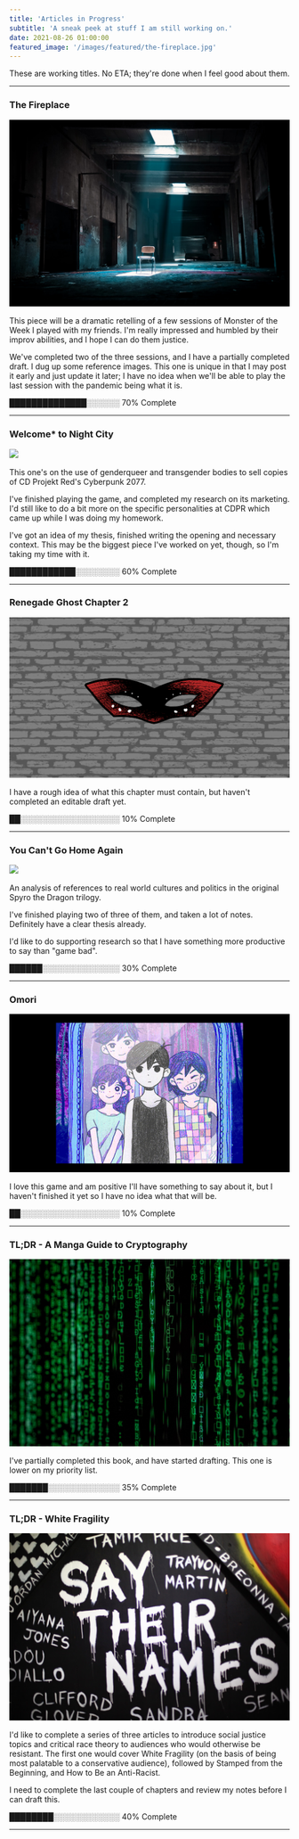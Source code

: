 ```yaml
---
title: 'Articles in Progress'
subtitle: 'A sneak peek at stuff I am still working on.'
date: 2021-08-26 01:00:00
featured_image: '/images/featured/the-fireplace.jpg'
---
```


These are working titles. No ETA; they're done when I feel good about them.

---

### The Fireplace

![](/images/featured/the-fireplace.jpg)

This piece will be a dramatic retelling of a few sessions of Monster of the Week I played with my friends. I'm really impressed and humbled by their improv abilities, and I hope I can do them justice.

We've completed two of the three sessions, and I have a partially completed draft. I dug up some reference images. This one is unique in that I may post it early and just update it later; I have no idea when we'll be able to play the last session with the pandemic being what it is.

██████████████░░░░░░ 70% Complete

---

### Welcome* to Night City

![](/images/featured/cyberpunk-press.png)

This one's on the use of genderqueer and transgender bodies to sell copies of CD Projekt Red's Cyberpunk 2077.

I've finished playing the game, and completed my research on its marketing. I'd still like to do a bit more on the specific personalities at CDPR which came up while I was doing my homework.

I've got an idea of my thesis, finished writing the opening and necessary context. This may be the biggest piece I've worked on yet, though, so I'm taking my time with it.

████████████░░░░░░░░ 60% Complete

---

### Renegade Ghost Chapter 2

![](/images/ghost/ghost-mask-2.png)

I have a rough idea of what this chapter must contain, but haven't completed an editable draft yet.

██░░░░░░░░░░░░░░░░░░ 10% Complete

---

### You Can't Go Home Again

![](/images/featured/spyro.png)

An analysis of references to real world cultures and politics in the original Spyro the Dragon trilogy.

I've finished playing two of three of them, and taken a lot of notes. Definitely have a clear thesis already.

I'd like to do supporting research so that I have something more productive to say than "game bad".

██████░░░░░░░░░░░░░░ 30% Complete

---

### Omori

![](/images/featured/omori-press.jpg)

I love this game and am positive I'll have something to say about it, but I haven't finished it yet so I have no idea what that will be.

██░░░░░░░░░░░░░░░░░░ 10% Complete

---

### TL;DR - A Manga Guide to Cryptography

![](/images/featured/goofy-code.jpg)

I've partially completed this book, and have started drafting. This one is lower on my priority list.

███████░░░░░░░░░░░░░ 35% Complete

---

### TL;DR - White Fragility

![](/images/featured/blm.jpg)

I'd like to complete a series of three articles to introduce social justice topics and critical race theory to audiences who would otherwise be resistant. The first one would cover White Fragility (on the basis of being most palatable to a conservative audience), followed by Stamped from the Beginning, and How to Be an Anti-Racist.

I need to complete the last couple of chapters and review my notes before I can draft this.

████████░░░░░░░░░░░░ 40% Complete

---
